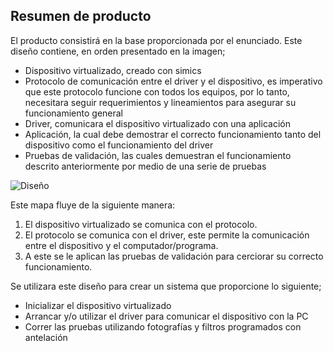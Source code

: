 ## Resumen de producto


El producto consistirá en la base proporcionada por el enunciado.
Este diseño contiene, en orden presentado en la imagen;
 - Dispositivo virtualizado, creado con simics
 - Protocolo de comunicación entre el driver y el dispositivo, es imperativo que este protocolo funcione con todos los equipos, por lo tanto, necesitara seguir requerimientos y lineamientos para asegurar su funcionamiento general
- Driver, comunicara el dispositivo virtualizado con una aplicación 
- Aplicación, la cual debe demostrar el correcto funcionamiento tanto del dispositivo como el funcionamiento del driver
- Pruebas de validación, las cuales demuestran el funcionamiento descrito anteriormente por medio de una serie de pruebas



![Diseño](https://user-images.githubusercontent.com/56287760/171331662-9dd27edd-53ca-4d50-ab91-b60635354431.png)


Este mapa fluye de la siguiente manera:

1. El dispositivo virtualizado se comunica con el protocolo.
2. El protocolo se comunica con el driver, este permite la comunicación entre el dispositivo y el computador/programa.
3. A este se le aplican las pruebas de validación para cerciorar su correcto funcionamiento.

Se utilizara este diseño para crear un sistema que proporcione lo siguiente;
- Inicializar el dispositivo virtualizado
- Arrancar y/o utilizar el driver para comunicar el dispositivo con la PC
- Correr las pruebas utilizando fotografías y filtros programados con antelación 
